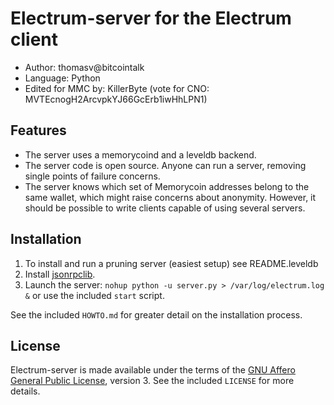 Electrum-server for the Electrum client
=========================================

  * Author: thomasv@bitcointalk
  * Language: Python
  * Edited for MMC by: KillerByte (vote for CNO: MVTEcnogH2ArcvpkYJ66GcErb1iwHhLPN1)

Features
--------

  * The server uses a memorycoind and a leveldb backend.
  * The server code is open source. Anyone can run a server, removing single
    points of failure concerns.
  * The server knows which set of Memorycoin addresses belong to the same wallet,
    which might raise concerns about anonymity. However, it should be possible
    to write clients capable of using several servers.

Installation
------------

  1. To install and run a pruning server (easiest setup) see README.leveldb
  2. Install [jsonrpclib](https://github.com/joshmarshall/jsonrpclib).
  3. Launch the server: `nohup python -u server.py > /var/log/electrum.log &`
     or use the included `start` script.

See the included `HOWTO.md` for greater detail on the installation process.

License
-------

Electrum-server is made available under the terms of the [GNU Affero General
Public License](http://www.gnu.org/licenses/agpl.html), version 3. See the 
included `LICENSE` for more details.
